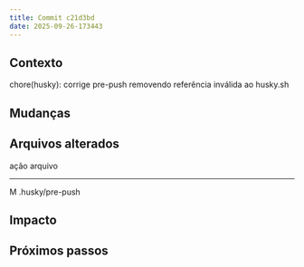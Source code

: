 ```yaml
---
title: Commit c21d3bd
date: 2025-09-26-173443
---
```


## Contexto
chore(husky): corrige pre-push removendo referência inválida ao husky.sh

## Mudanças


## Arquivos alterados

ação  arquivo
----- ---------------------------------
M	.husky/pre-push

## Impacto

## Próximos passos
